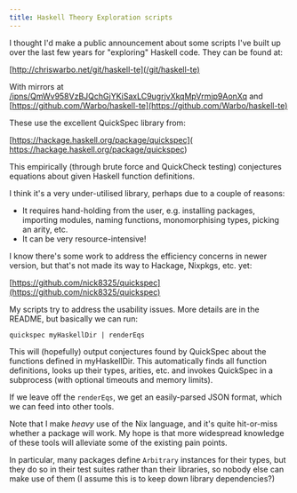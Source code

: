 ```yaml
---
title: Haskell Theory Exploration scripts
---
```


I thought I'd make a public announcement about some scripts I've built
up over the last few years for "exploring" Haskell code. They can be
found at:

  [http://chriswarbo.net/git/haskell-te](/git/haskell-te)

With mirrors at [/ipns/QmWv958VzBJQchGjYKiSaxLC9ugrjvXkqMpVrmjp9AonXq](
https://ipfs.io/ipns/QmWv958VzBJQchGjYKiSaxLC9ugrjvXkqMpVrmjp9AonXq) and
[https://github.com/Warbo/haskell-te](https://github.com/Warbo/haskell-te)

These use the excellent QuickSpec library from:

  [https://hackage.haskell.org/package/quickspec](
  https://hackage.haskell.org/package/quickspec)

This empirically (through brute force and QuickCheck testing)
conjectures equations about given Haskell function definitions.

I think it's a very under-utilised library, perhaps due to a couple of
reasons:

 - It requires hand-holding from the user, e.g. installing packages,
   importing modules, naming functions, monomorphising types, picking an
   arity, etc.
 - It can be very resource-intensive!

I know there's some work to address the efficiency concerns in newer
version, but that's not made its way to Hackage, Nixpkgs, etc. yet:

  [https://github.com/nick8325/quickspec](https://github.com/nick8325/quickspec)

My scripts try to address the usability issues. More details are in the
README, but basically we can run:

    quickspec myHaskellDir | renderEqs

This will (hopefully) output conjectures found by QuickSpec about the
functions defined in myHaskellDir. This automatically finds all function
definitions, looks up their types, arities, etc. and invokes QuickSpec
in a subprocess (with optional timeouts and memory limits).

If we leave off the `renderEqs`, we get an easily-parsed JSON format,
which we can feed into other tools.

Note that I make *heavy* use of the Nix language, and it's quite
hit-or-miss whether a package will work. My hope is that more widespread
knowledge of these tools will alleviate some of the existing pain
points.

In particular, many packages define `Arbitrary` instances for their
types, but they do so in their test suites rather than their libraries,
so nobody else can make use of them (I assume this is to keep down
library dependencies?)
